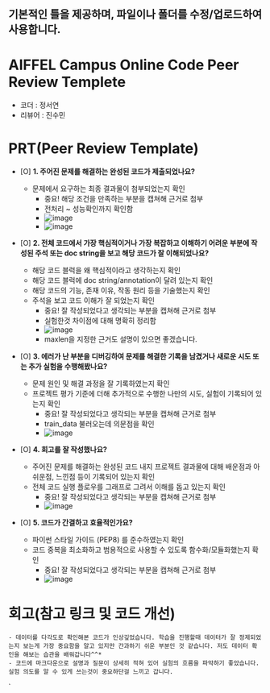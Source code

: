 ## 기본적인 틀을 제공하며, 파일이나 폴더를 수정/업로드하여 사용합니다.
# AIFFEL Campus Online Code Peer Review Templete
- 코더 : 정서연
- 리뷰어 : 진수민


# PRT(Peer Review Template)
- [O]  **1. 주어진 문제를 해결하는 완성된 코드가 제출되었나요?**
    - 문제에서 요구하는 최종 결과물이 첨부되었는지 확인
        - 중요! 해당 조건을 만족하는 부분을 캡쳐해 근거로 첨부
        - 전처리 ~ 성능확인까지 확인함
        - ![image](https://github.com/user-attachments/assets/855a611c-61dc-4da9-8c7b-6d9d1e4bad40)
        - ![image](https://github.com/user-attachments/assets/d90ec470-0030-4c4e-a159-bf3ae1dbaf79)
    
- [O]  **2. 전체 코드에서 가장 핵심적이거나 가장 복잡하고 이해하기 어려운 부분에 작성된 
주석 또는 doc string을 보고 해당 코드가 잘 이해되었나요?**
    - 해당 코드 블럭을 왜 핵심적이라고 생각하는지 확인
    - 해당 코드 블럭에 doc string/annotation이 달려 있는지 확인
    - 해당 코드의 기능, 존재 이유, 작동 원리 등을 기술했는지 확인
    - 주석을 보고 코드 이해가 잘 되었는지 확인
        - 중요! 잘 작성되었다고 생각되는 부분을 캡쳐해 근거로 첨부
        - 실험한것 차이점에 대해 명확히 정리함
        - ![image](https://github.com/user-attachments/assets/d27c5d76-5f5a-42d5-97d1-f84b35880708)
        - maxlen을 지정한 근거도 설명이 있으면 좋겠습니다.
          

        
- [O]  **3. 에러가 난 부분을 디버깅하여 문제를 해결한 기록을 남겼거나
새로운 시도 또는 추가 실험을 수행해봤나요?**
    - 문제 원인 및 해결 과정을 잘 기록하였는지 확인
    - 프로젝트 평가 기준에 더해 추가적으로 수행한 나만의 시도, 
    실험이 기록되어 있는지 확인
        - 중요! 잘 작성되었다고 생각되는 부분을 캡쳐해 근거로 첨부
        - train_data 불러오는데 의문점을 확인
        - ![image](https://github.com/user-attachments/assets/8ef44979-0687-4393-8094-b702b5a1b6fe)

        
- [O]  **4. 회고를 잘 작성했나요?**
    - 주어진 문제를 해결하는 완성된 코드 내지 프로젝트 결과물에 대해
    배운점과 아쉬운점, 느낀점 등이 기록되어 있는지 확인
    - 전체 코드 실행 플로우를 그래프로 그려서 이해를 돕고 있는지 확인
        - 중요! 잘 작성되었다고 생각되는 부분을 캡쳐해 근거로 첨부
        - ![image](https://github.com/user-attachments/assets/01f97638-71eb-4f6d-8bd2-774197f31d57)

        
- [O]  **5. 코드가 간결하고 효율적인가요?**
    - 파이썬 스타일 가이드 (PEP8) 를 준수하였는지 확인
    - 코드 중복을 최소화하고 범용적으로 사용할 수 있도록 함수화/모듈화했는지 확인
        - 중요! 잘 작성되었다고 생각되는 부분을 캡쳐해 근거로 첨부
        - ![image](https://github.com/user-attachments/assets/a3cae00d-3170-4e64-9173-793c14cf0987)



# 회고(참고 링크 및 코드 개선)
```
- 데이터를 다각도로 확인해본 코드가 인상깊었습니다. 학습을 진행할때 데이터가 잘 정제되었는지 보는게 가장 중요함을 알고 있지만 간과하기 쉬운 부분인 것 같습니다. 저도 데이터 확인을 해보는 습관을 배워갑니다^^*
- 코드에 마크다운으로 설명과 질문이 상세히 적혀 있어 실험의 흐름을 파악하기 좋았습니다. 실험 의도를 알 수 있게 쓰는것이 중요하단걸 느끼고 갑니다.
```
`
